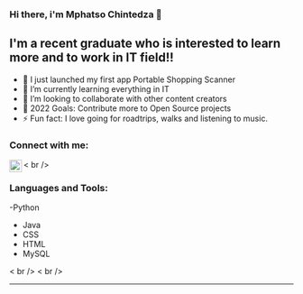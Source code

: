 ### Hi there, i'm Mphatso Chintedza 👋

## I'm a recent graduate who is interested to learn more and to work in IT field!!

- 🔭 I just launched my first app Portable Shopping Scanner
- 🌱 I’m currently learning everything in IT
- 👯 I’m looking to collaborate with other content creators
- 🥅 2022 Goals: Contribute more to Open Source projects
- ⚡ Fun fact: I love going for roadtrips, walks and listening to music.

### Connect with me:

[<img align="left" alt="Mphatso | LinkedIn" width="22px" src="https://www.linkedin.com/in/mphatso-chintedza-353458117/" />][linkedin]

< br />

### Languages and Tools:

-Python
- Java
- CSS
- HTML
- MySQL

< br />
< br />

---

[linkedin]: https://www.linkedin.com/in/mphatso-chintedza-353458117/origin
